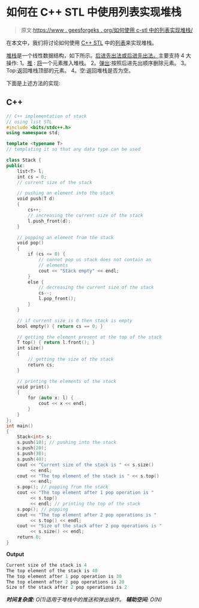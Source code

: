 # 如何在 C++ STL 中使用列表实现堆栈

> 原文:[https://www . geesforgeks . org/如何使用 c-stl 中的列表实现堆栈/](https://www.geeksforgeeks.org/how-to-implement-a-stack-using-list-in-c-stl/)

在本文中，我们将讨论如何使用 [C++ STL](https://www.geeksforgeeks.org/the-c-standard-template-library-stl/) 中的[列表](https://www.geeksforgeeks.org/list-cpp-stl/)来实现堆栈。

[堆栈](https://www.geeksforgeeks.org/stack-data-structure/)是一个线性数据结构，如下所示。[后进先出法或后进先出法。](https://www.geeksforgeeks.org/lifo-last-in-first-out-approach-in-programming/)主要支持 4 大操作:
1。[推](https://www.geeksforgeeks.org/scala-stack-push-method-with-example/) : [将](https://www.geeksforgeeks.org/stack-push-and-pop-in-c-stl/)一个元素推入堆栈。
2。[弹出](https://www.geeksforgeeks.org/stack-push-and-pop-in-c-stl/):按照后进先出顺序删除元素。
3。Top:返回堆栈顶部的元素。
4。空:返回堆栈是否为空。

下面是上述方法的实现:

## C++

```cpp
// C++ implementation of stack
// using list STL
#include <bits/stdc++.h>
using namespace std;

template <typename T>
// templating it so that any data type can be used

class Stack {
public:
    list<T> l;
    int cs = 0;
    // current size of the stack

    // pushing an element into the stack
    void push(T d)
    {
        cs++;
        // increasing the current size of the stack
        l.push_front(d);
    }

    // popping an element from the stack
    void pop()
    {
        if (cs <= 0) {
            // cannot pop us stack does not contain an
            // elements
            cout << "Stack empty" << endl;
        }
        else {
            // decreasing the current size of the stack
            cs--;
            l.pop_front();
        }
    }

    // if current size is 0 then stack is empty
    bool empty() { return cs == 0; }

    // getting the element present at the top of the stack
    T top() { return l.front(); }
    int size()
    {
        // getting the size of the stack
        return cs;
    }

    // printing the elements of the stack
    void print()
    {
        for (auto x: l) {
            cout << x << endl;
        }
    }
};
int main()
{
    Stack<int> s;
    s.push(10); // pushing into the stack
    s.push(20);
    s.push(30);
    s.push(40);
    cout << "Current size of the stack is " << s.size()
         << endl;
    cout << "The top element of the stack is " << s.top()
         << endl;
    s.pop(); // popping from the stack
    cout << "The top element after 1 pop operation is "
         << s.top()
         << endl; // printing the top of the stack
    s.pop(); // popping
    cout << "The top element after 2 pop operations is "
         << s.top() << endl;
    cout << "Size of the stack after 2 pop operations is "
         << s.size() << endl;
    return 0;
}
```

**Output**

```cpp
Current size of the stack is 4
The top element of the stack is 40
The top element after 1 pop operation is 30
The top element after 2 pop operations is 20
Size of the stack after 2 pop operations is 2

```

***时间复杂度:** O(1)适用于堆栈中的推送和弹出操作。*
***辅助空间:** O(N)*